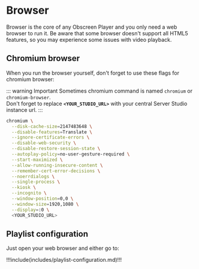 # Browser

Browser is the core of any Obscreen Player and you only need a web browser to run it.
Be aware that some browser doesn't support all HTML5 features, so you may experience some issues with video playback.


## Chromium browser

When you run the browser yourself, don't forget to use these flags for chromium browser:

::: warning Important
Sometimes chromium command is named `chromium` or `chromium-browser`.<br />
Don't forget to replace **`<YOUR_STUDIO_URL>`** with your central Server Studio instance url.
:::

```bash
chromium \
  --disk-cache-size=2147483648 \
  --disable-features=Translate \
  --ignore-certificate-errors \
  --disable-web-security \
  --disable-restore-session-state \
  --autoplay-policy=no-user-gesture-required \
  --start-maximized \
  --allow-running-insecure-content \
  --remember-cert-error-decisions \
  --noerrdialogs \
  --single-process \
  --kiosk \
  --incognito \
  --window-position=0,0 \
  --window-size=1920,1080 \
  --display=:0 \
  <YOUR_STUDIO_URL>
```


## Playlist configuration

Just open your web browser and either go to:

!!!include(includes/playlist-configuration.md)!!!

